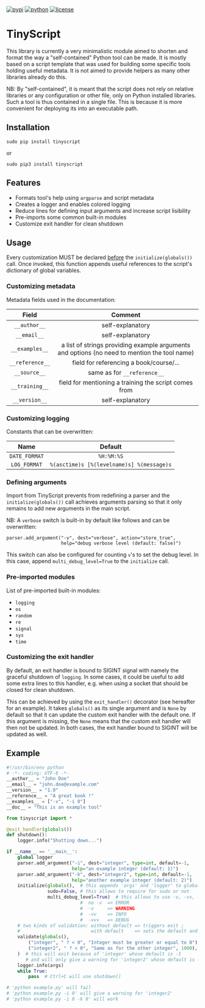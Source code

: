 [![pypi](https://img.shields.io/pypi/v/tinyscript.svg)](https://pypi.python.org/pypi/tinyscript/)
[![python](https://img.shields.io/pypi/pyversions/tinyscript.svg)](https://pypi.python.org/pypi/tinyscript/)
[![license](https://img.shields.io/pypi/l/tinyscript.svg)](https://pypi.python.org/pypi/tinyscript/)

# TinyScript

This library is currently a very minimalistic module aimed to shorten and format the way a "self-contained" Python tool can be made. It is mostly based on a script template that was used for building some specific tools holding useful metadata. It is not aimed to provide helpers as many other libraries already do this.

NB: By "self-contained", it is meant that the script does not rely on relative libraries or any configuration or other file, only on Python installed libraries. Such a tool is thus contained in a single file. This is because it is more convenient for deploying its into an executable path.

## Installation

```
sudo pip install tinyscript
```

or

```
sudo pip3 install tinyscript
```


## Features

- Formats tool's help using ```argparse``` and script metadata
- Creates a logger and enables colored logging
- Reduce lines for defining input arguments and increase script lisibility
- Pre-imports some common built-in modules
- Customize exit handler for clean shutdown


## Usage

Every customization MUST be declared <u>before</u> the ```initialize(globals())``` call. Once invoked, this function appends useful references to the script's dictionary of global variables.

### Customizing metadata

Metadata fields used in the documentation:

**Field** | **Comment**
:---: | :---:
```__author__``` | self-explanatory
```__email__``` | self-explanatory
```__examples__``` | a list of strings providing example arguments and options (no need to mention the tool name)
```__reference__``` | field for referencing a book/course/...
```__source__``` | same as for ```__reference__```
```__training__``` | field for mentioning a training the script comes from
```__version__``` | self-explanatory


### Customizing logging

Constants that can be overwritten:

**Name** | **Default**
:---: | :---:
```DATE_FORMAT``` | ```%H:%M:%S```
```LOG_FORMAT``` | ```%(asctime)s [%(levelname)s] %(message)s```


### Defining arguments

Import from TinyScript prevents from redefining a parser and the ```initialize(globals())``` call achieves arguments parsing so that it only remains to add new arguments in the main script.

NB: A ```verbose``` switch is built-in by default like follows and can be overwritten:

```
parser.add_argument("-v", dest="verbose", action="store_true",
                    help="debug verbose level (default: false)")
```

This switch can also be configured for counting `v`'s to set the debug level. In this case, append `multi_debug_level=True` to the `initialize` call.


### Pre-imported modules

List of pre-imported built-in modules:
- ```logging```
- ```os```
- ```random```
- ```re```
- ```signal```
- ```sys```
- ```time```


### Customizing the exit handler

By default, an exit handler is bound to SIGINT signal with namely the graceful shutdown of `logging`. In some cases, it could be useful to add some extra lines to this handler, e.g. when using a socket that should be closed for clean shutdown.

This can be achieved by using the `exit_handler()` decorator (see hereafter for an example). It takes `globals()` as its single argument and is `None` by default so that it can update the custom exit handler with the default one. If this argument is missing, the `None` means that the custom exit handler will then not be updated. In both cases, the exit handler bound to SIGINT will be updated as well.


## Example

```py
#!/usr/bin/env python
# -*- coding: UTF-8 -*-
__author__ = "John Doe"
__email__ = "john.doe@example.com"
__version__ = "1.0"
__reference__ = "A great book !"
__examples__ = ["-v", "-i 0"]
__doc__ = "This is an example tool"

from tinyscript import *

@exit_handler(globals())
def shutdown():
    logger.info("Shutting down...")

if __name__ == '__main__':
    global logger
    parser.add_argument("-i", dest="integer", type=int, default=-1,
                        help="an example integer (default: 1)")
    parser.add_argument("-k", dest="integer2", type=int, default=-1,
                        help="another example integer (default: 2)")
    initialize(globals(),  # this appends 'args' and 'logger' to globals
               sudo=False, # this allows to require for sudo or not
               multi_debug_level=True)  # this allows to use -v, -vv, -vvv
                           #  no -v  => ERROR
                           #  -v     => WARNING
                           #  -vv    => INFO
                           #  -vvv   => DEBUG
    # two kinds of validation: without default => triggers exit ;
    #                          with default    => sets the default and continues
    validate(globals(),
        ("integer", " ? < 0", "Integer must be greater or equal to 0"),
        ("integer2", " ? < 0", "Same as for the other integer", 1000),
    )  # this will exit because of 'integer' whose default is -1
       # and will only give a warning for 'integer2' whose default is -1
    logger.info(args)
    while True:
        pass  # Ctrl+C will use shutdown()

# 'python example.py' will fail
# 'python example.py -i 0' will give a warning for 'integer2'
# 'python example.py -i 0 -k 0' will work
```
